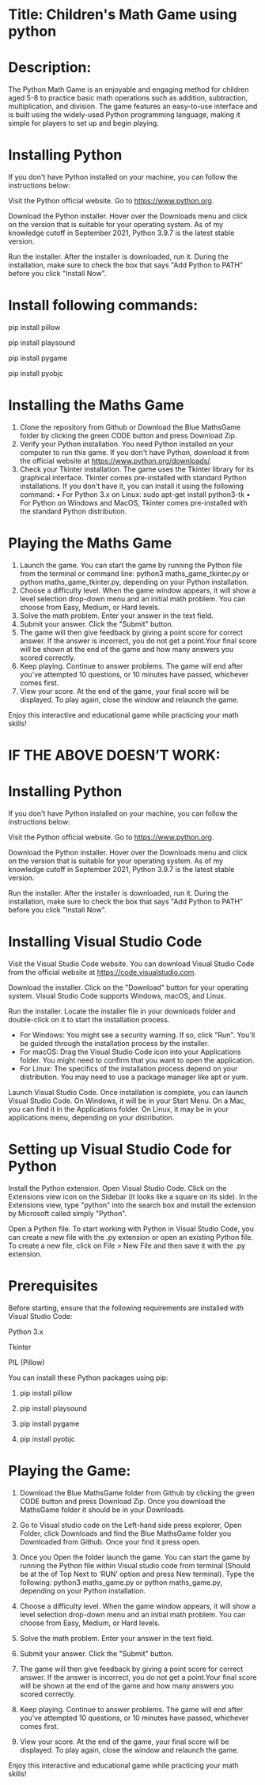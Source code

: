 # Title: Children's Math Game using python 

# Description:
The Python Math Game is an enjoyable and engaging method for children aged 5-8 to practice basic math operations such as addition, subtraction, multiplication, and division. The game features an easy-to-use interface and is built using the widely-used Python programming language, making it simple for players to set up and begin playing.

# Installing Python
If you don't have Python installed on your machine, you can follow the instructions below:

Visit the Python official website. Go to https://www.python.org.

Download the Python installer. Hover over the Downloads menu and click on the version that is suitable for your operating system. As of my knowledge cutoff in September 2021, Python 3.9.7 is the latest stable version.

Run the installer. After the installer is downloaded, run it. During the installation, make sure to check the box that says "Add Python to PATH" before you click "Install Now".

# Install following commands:

pip install pillow

pip install playsound

pip install pygame

pip install pyobjc 

# Installing the Maths Game
1.	Clone the repository from Github or Download the Blue MathsGame folder by clicking the green CODE button and press Download Zip. 
2.	Verify your Python installation. You need Python installed on your computer to run this game. If you don't have Python, download it from the official website at https://www.python.org/downloads/.
3.	Check your Tkinter installation. The game uses the Tkinter library for its graphical interface. Tkinter comes pre-installed with standard Python installations. If you don't have it, you can install it using the following command:
•	For Python 3.x on Linux: sudo apt-get install python3-tk
•	For Python on Windows and MacOS, Tkinter comes pre-installed with the standard Python distribution.

# Playing the Maths Game
1.	Launch the game. You can start the game by running the Python file from the terminal or command line: python3 maths_game_tkinter.py or python maths_game_tkinter.py, depending on your Python installation.
2.	Choose a difficulty level. When the game window appears, it will show a level selection drop-down menu and an initial math problem. You can choose from Easy, Medium, or Hard levels.
3.	Solve the math problem. Enter your answer in the text field.
4.	Submit your answer. Click the "Submit" button.
5.	The game will then give feedback by giving a point score for correct answer. If the answer is incorrect, you do not get a point.Your final score will be shown at the end of the game and how many answers you scored correctly.
6.	Keep playing. Continue to answer problems. The game will end after you've attempted 10 questions, or 10 minutes have passed, whichever comes first.
7.	View your score. At the end of the game, your final score will be displayed. To play again, close the window and relaunch the game.

Enjoy this interactive and educational game while practicing your math skills!


# IF THE ABOVE DOESN’T WORK:
# Installing Python
If you don't have Python installed on your machine, you can follow the instructions below:

Visit the Python official website. Go to https://www.python.org.

Download the Python installer. Hover over the Downloads menu and click on the version that is suitable for your operating system. As of my knowledge cutoff in September 2021, Python 3.9.7 is the latest stable version.

Run the installer. After the installer is downloaded, run it. During the installation, make sure to check the box that says "Add Python to PATH" before you click "Install Now".

# Installing Visual Studio Code
Visit the Visual Studio Code website. You can download Visual Studio Code from the official website at https://code.visualstudio.com.

Download the installer. Click on the "Download" button for your operating system. Visual Studio Code supports Windows, macOS, and Linux.

Run the installer. Locate the installer file in your downloads folder and double-click on it to start the installation process.
-	For Windows: You might see a security warning. If so, click "Run". You'll be guided through the installation process by the installer.
-	For macOS: Drag the Visual Studio Code icon into your Applications folder. You might need to confirm that you want to open the application.
-	For Linux: The specifics of the installation process depend on your distribution. You may need to use a package manager like apt or yum.

Launch Visual Studio Code. Once installation is complete, you can launch Visual Studio Code. On Windows, it will be in your Start Menu. On a Mac, you can find it in the Applications folder. On Linux, it may be in your applications menu, depending on your distribution.


# Setting up Visual Studio Code for Python
Install the Python extension. Open Visual Studio Code. Click on the Extensions view icon on the Sidebar (it looks like a square on its side). In the Extensions view, type "python" into the search box and install the extension by Microsoft called simply "Python".

Open a Python file. To start working with Python in Visual Studio Code, you can create a new file with the .py extension or open an existing Python file. To create a new file, click on File > New File and then save it with the .py extension.

# Prerequisites
Before starting, ensure that the following requirements are installed with Visual Studio Code:

Python 3.x

Tkinter

PIL (Pillow)

You can install these Python packages using pip:

1.	pip install pillow

2.	pip install playsound


3.	pip install pygame

4.	pip install pyobjc 


# Playing the Game:

1.	Download the Blue MathsGame folder from Github by clicking the green CODE button and press Download Zip. Once you download the MathsGame folder it should be in your Downloads.

2.	Go to Visual studio code on the Left-hand side press explorer, Open Folder, click Downloads and find the Blue MathsGame folder you Downloaded from Github. Once your find it press open.

3.	Once you Open the folder launch the game. You can start the game by running the Python file within Visual studio code from terminal (Should be at the of Top Next to ‘RUN’ option and press New terminal). Type the following: python3 maths_game.py or python maths_game.py, depending on your Python installation.

4.	Choose a difficulty level. When the game window appears, it will show a level selection drop-down menu and an initial math problem. You can choose from Easy, Medium, or Hard levels.

5.	Solve the math problem. Enter your answer in the text field.

6.	Submit your answer. Click the "Submit" button.

7.	The game will then give feedback by giving a point score for correct answer. If the answer is incorrect, you do not get a point.Your final score will be shown at the end of the game and how many answers you scored correctly.

8.	Keep playing. Continue to answer problems. The game will end after you've attempted 10 questions, or 10 minutes have passed, whichever comes first.

9.	View your score. At the end of the game, your final score will be displayed. To play again, close the window and relaunch the game.

Enjoy this interactive and educational game while practicing your math skills!



